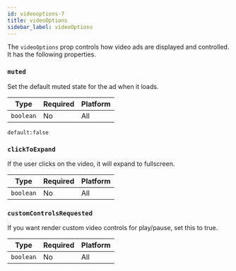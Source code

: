 ```yaml
---
id: videooptions-7
title: videoOptions
sidebar_label: videoOptions
---
```


The `videoOptions` prop controls how video ads are displayed and controlled. It has the following properties.


### `muted`

Set the default muted state for the ad when it loads. 

| Type     | Required | Platform |
| -------- | -------- | -------- |
| `boolean` | No      | All      |

`default:false`

### `clickToExpand`

If the user clicks on the video, it will expand to fullscreen.

| Type     | Required | Platform |
| -------- | -------- | -------- |
| `boolean` | No      | All      |

### `customControlsRequested`

If you want render custom video controls for play/pause, set this to true.

| Type     | Required | Platform |
| -------- | -------- | -------- |
| `boolean` | No      | All      |

